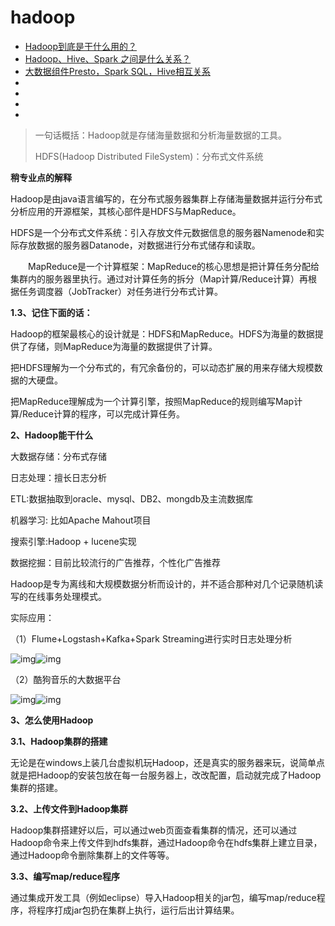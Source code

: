 # hadoop

* [Hadoop到底是干什么用的？](https://www.zhihu.com/question/333417513)
* [Hadoop、Hive、Spark 之间是什么关系？](https://cloud.tencent.com/developer/article/1042387)
* [大数据组件Presto，Spark SQL，Hive相互关系](https://blog.csdn.net/yilulvxing/article/details/86220888)
* []()
* []()
* []()
* 

> 一句话概括：Hadoop就是存储海量数据和分析海量数据的工具。
>
> HDFS(Hadoop Distributed FileSystem)：分布式文件系统

**稍专业点的解释**

Hadoop是由java语言编写的，在分布式服务器集群上存储海量数据并运行分布式分析应用的开源框架，其核心部件是HDFS与MapReduce。

​       HDFS是一个分布式文件系统：引入存放文件元数据信息的服务器Namenode和实际存放数据的服务器Datanode，对数据进行分布式储存和读取。

　　MapReduce是一个计算框架：MapReduce的核心思想是把计算任务分配给集群内的服务器里执行。通过对计算任务的拆分（Map计算/Reduce计算）再根据任务调度器（JobTracker）对任务进行分布式计算。

**1.3、记住下面的话：**

​       Hadoop的框架最核心的设计就是：HDFS和MapReduce。HDFS为海量的数据提供了存储，则MapReduce为海量的数据提供了计算。

​       把HDFS理解为一个分布式的，有冗余备份的，可以动态扩展的用来存储大规模数据的大硬盘。

​       把MapReduce理解成为一个计算引擎，按照MapReduce的规则编写Map计算/Reduce计算的程序，可以完成计算任务。

**2、Hadoop能干什么**

大数据存储：分布式存储

日志处理：擅长日志分析

ETL:数据抽取到oracle、mysql、DB2、mongdb及主流数据库

机器学习: 比如Apache Mahout项目

搜索引擎:Hadoop + lucene实现

数据挖掘：目前比较流行的广告推荐，个性化广告推荐

Hadoop是专为离线和大规模数据分析而设计的，并不适合那种对几个记录随机读写的在线事务处理模式。

实际应用：

（1）Flume+Logstash+Kafka+Spark Streaming进行实时日志处理分析

![img](https://pic3.zhimg.com/50/v2-fdaa7b4c0d7e2ae7d7c746d36d57c94c_720w.jpg?source=1940ef5c)![img](https://pic3.zhimg.com/80/v2-fdaa7b4c0d7e2ae7d7c746d36d57c94c_1440w.jpg?source=1940ef5c)

（2）酷狗音乐的大数据平台

![img](https://pic1.zhimg.com/50/v2-0e338a5f6ee11fd90e739a379c12982f_720w.jpg?source=1940ef5c)![img](https://pic1.zhimg.com/80/v2-0e338a5f6ee11fd90e739a379c12982f_1440w.jpg?source=1940ef5c)

**3、怎么使用Hadoop**

**3.1、Hadoop集群的搭建**

无论是在windows上装几台虚拟机玩Hadoop，还是真实的服务器来玩，说简单点就是把Hadoop的安装包放在每一台服务器上，改改配置，启动就完成了Hadoop集群的搭建。

**3.2、上传文件到Hadoop集群**

Hadoop集群搭建好以后，可以通过web页面查看集群的情况，还可以通过Hadoop命令来上传文件到hdfs集群，通过Hadoop命令在hdfs集群上建立目录，通过Hadoop命令删除集群上的文件等等。

**3.3、编写map/reduce程序**

通过集成开发工具（例如eclipse）导入Hadoop相关的jar包，编写map/reduce程序，将程序打成jar包扔在集群上执行，运行后出计算结果。